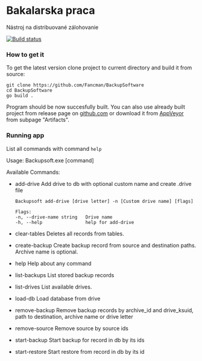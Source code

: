 # Bakalarska praca

Nástroj na distribuované zálohovanie

[![Build status](https://ci.appveyor.com/api/projects/status/github/Fancman/BackupSoftware?svg=TRUE)](https://ci.appveyor.com/project/Fancman/BackupSoftware)



### How to get it

To get the latest version clone project to current directory and build it from source:

```
git clone https://github.com/Fancman/BackupSoftware
cd BackupSoftware
go build .
```

Program should be now succesfully built. You can also use already built project from release page on [github.com](https://github.com/Fancman/BackupSoftware/releases) or download it from [AppVeyor](https://ci.appveyor.com/project/Fancman/backupsoftware) from subpage "Artifacts".



### Running app
List all commands with command  `help`


Usage:
  Backupsoft.exe [command] 

Available Commands:
  - add-drive     Add drive to db with optional custom name and create .drive file
	```
	Backupsoft add-drive [drive letter] -n [Custom drive name] [flags]

	Flags:
	-n, --drive-name string   Drive name
	-h, --help                help for add-drive
	```

  - clear-tables  Deletes all records from tables.
  - create-backup Create backup record from source and destination paths. Archive name is optional.
  - help          Help about any command
  - list-backups  List stored backup records
  - list-drives   List available drives.
  - load-db       Load database from drive
  - remove-backup Remove backup records by archive_id and drive_ksuid, path to destination, archive name or drive letter
  - remove-source Remove source by source ids
  - start-backup  Start backup for record in db by its ids
  - start-restore Start restore from record in db by its id